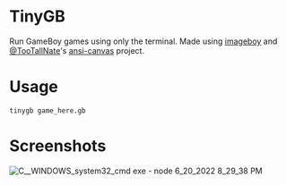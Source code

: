 # TinyGB
Run GameBoy games using only the terminal. Made using [imageboy](https://github.com/Unzor/imageboy) and [@TooTallNate](https://github.com/TooTallNate)'s [ansi-canvas](https://github.com/TooTallNate/ansi-canvas) project.

# Usage
```
tinygb game_here.gb
```

# Screenshots
![C__WINDOWS_system32_cmd exe  - node    6_20_2022 8_29_38 PM](https://user-images.githubusercontent.com/71789103/174699483-867fde9b-9a81-497f-9d71-8a50b41e3ef8.png)
